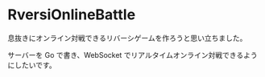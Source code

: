 # RversiOnlineBattle

息抜きにオンライン対戦できるリバーシゲームを作ろうと思い立ちました。

サーバーを Go で書き、WebSocket でリアルタイムオンライン対戦できるようにしたいです。
